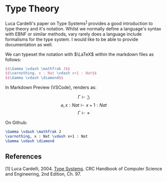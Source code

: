 # Type Theory

Luca Cardelli's paper on Type Systems<sup>[1](#1)</sup> provides a good introduction to type theory and it's notation. Whilst we normally define a language's syntax with EBNF or similar methods, vary rarely does a language include formalisms for the type system. I would like to be able to provide documentation as well.

We can typeset the notation with $\LaTeX$ within the markdown files as follows:

```latex
$$\Gamma \vdash \mathfrak J$$
$$\varnothing, x : Nat \vdash x+1 : Nat$$
$$\Gamma \vdash \diamond$$
```

In Markdown Preview (VSCode), renders as:

$$\Gamma \vdash \mathfrak J$$
$$\varnothing, x : Nat \vdash x+1 : Nat$$
$$\Gamma \vdash \diamond$$

On Github:

```latex
\Gamma \vdash \mathfrak J
\varnothing, x : Nat \vdash x+1 : Nat
\Gamma \vdash \diamond
```

## References
<a id="1">[1]</a>
Luca Cardelli, 2004.
[Type Systems](http://lucacardelli.name/Papers/TypeSystems.pdf).
CRC Handbook of Computer Science and Engineering, 2nd Edition, Ch. 97.

